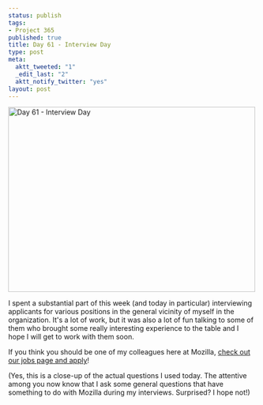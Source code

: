 ```yaml
--- 
status: publish
tags: 
- Project 365
published: true
title: Day 61 - Interview Day
type: post
meta: 
  aktt_tweeted: "1"
  _edit_last: "2"
  aktt_notify_twitter: "yes"
layout: post
---
```

<a href="http://www.flickr.com/photos/freeed/5492453249/" title="Day 61 - Interview Day by Fred​, on Flickr"><img src="http://farm6.static.flickr.com/5054/5492453249_e47df2a5e7.jpg" width="500" height="375" alt="Day 61 - Interview Day" /></a>

I spent a substantial part of this week (and today in particular) interviewing applicants for various positions in the general vicinity of myself in the organization. It's a lot of work, but it was also a lot of fun talking to some of them who brought some really interesting experience to the table and I hope I will get to work with them soon.

If you think you should be one of my colleagues here at Mozilla, <a href="http://mozilla.com/careers">check out our jobs page and apply</a>!

(Yes, this is a close-up of the actual questions I used today. The attentive among you now know that I ask some general questions that have something to do with Mozilla during my interviews. Surprised? I hope not!)
